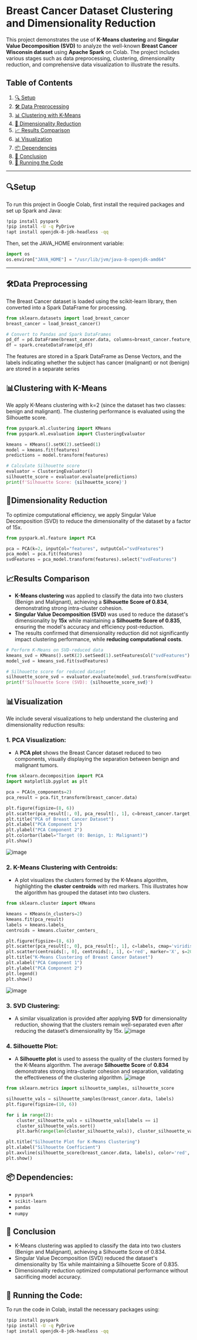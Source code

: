 # Breast Cancer Dataset Clustering and Dimensionality Reduction

This project demonstrates the use of **K-Means clustering** and **Singular Value Decomposition (SVD)** to analyze the well-known **Breast Cancer Wisconsin dataset** using **Apache Spark** on Colab. The project includes various stages such as data preprocessing, clustering, dimensionality reduction, and comprehensive data visualization to illustrate the results.

## Table of Contents
1. [🔍 Setup](#setup)
2. [🛠️ Data Preprocessing](#data-preprocessing)
3. [📊 Clustering with K-Means](#clustering-with-k-means)
4. [🔽 Dimensionality Reduction](#dimensionality-reduction)
5. [📈 Results Comparison](#results-comparison)
6. [📊 Visualization](#visualization)
7. [📦 Dependencies](#dependencies)
8. [🎯 Conclusion](#conclusion)
9. [🚀 Running the Code](#running-the-code)

---

## 🔍Setup

To run this project in Google Colab, first install the required packages and set up Spark and Java:

```bash
!pip install pyspark
!pip install -U -q PyDrive
!apt install openjdk-8-jdk-headless -qq
```
Then, set the JAVA_HOME environment variable:

```python
import os
os.environ["JAVA_HOME"] = "/usr/lib/jvm/java-8-openjdk-amd64"
```

---

## 🛠️Data Preprocessing

The Breast Cancer dataset is loaded using the scikit-learn library, then converted into a Spark DataFrame for processing.

```python
from sklearn.datasets import load_breast_cancer
breast_cancer = load_breast_cancer()

# Convert to Pandas and Spark DataFrames
pd_df = pd.DataFrame(breast_cancer.data, columns=breast_cancer.feature_names)
df = spark.createDataFrame(pd_df)
```
The features are stored in a Spark DataFrame as Dense Vectors, and the labels indicating whether the subject has cancer (malignant) or not (benign) are stored in a separate series

## 📊Clustering with K-Means
We apply K-Means clustering with k=2 (since the dataset has two classes: benign and malignant). The clustering performance is evaluated using the Silhouette score.

```python
from pyspark.ml.clustering import KMeans
from pyspark.ml.evaluation import ClusteringEvaluator

kmeans = KMeans().setK(2).setSeed(1)
model = kmeans.fit(features)
predictions = model.transform(features)

# Calculate Silhouette score
evaluator = ClusteringEvaluator()
silhouette_score = evaluator.evaluate(predictions)
print(f'Silhouette Score: {silhouette_score}')
```
## 🔽Dimensionality Reduction
To optimize computational efficiency, we apply Singular Value Decomposition (SVD) to reduce the dimensionality of the dataset by a factor of 15x.

```python
from pyspark.ml.feature import PCA

pca = PCA(k=2, inputCol="features", outputCol="svdFeatures")
pca_model = pca.fit(features)
svdFeatures = pca_model.transform(features).select("svdFeatures")
```

## 📈Results Comparison
- **K-Means clustering** was applied to classify the data into two clusters (Benign and Malignant), achieving a **Silhouette Score of 0.834**, demonstrating strong intra-cluster cohesion.
- **Singular Value Decomposition (SVD)** was used to reduce the dataset's dimensionality by **15x** while maintaining a **Silhouette Score of 0.835**, ensuring the model's accuracy and efficiency post-reduction.
- The results confirmed that dimensionality reduction did not significantly impact clustering performance, while **reducing computational costs**.

```python
# Perform K-Means on SVD-reduced data
kmeans_svd = KMeans().setK(2).setSeed(1).setFeaturesCol("svdFeatures")
model_svd = kmeans_svd.fit(svdFeatures)

# Silhouette score for reduced dataset
silhouette_score_svd = evaluator.evaluate(model_svd.transform(svdFeatures))
print(f'Silhouette Score (SVD): {silhouette_score_svd}')
```

## 📊Visualization
We include several visualizations to help understand the clustering and dimensionality reduction results:

### 1. PCA Visualization:
- A **PCA plot** shows the Breast Cancer dataset reduced to two components, visually displaying the separation between benign and malignant tumors.
```python
from sklearn.decomposition import PCA
import matplotlib.pyplot as plt

pca = PCA(n_components=2)
pca_result = pca.fit_transform(breast_cancer.data)

plt.figure(figsize=(8, 6))
plt.scatter(pca_result[:, 0], pca_result[:, 1], c=breast_cancer.target, cmap='viridis', s=50)
plt.title("PCA of Breast Cancer Dataset")
plt.xlabel("PCA Component 1")
plt.ylabel("PCA Component 2")
plt.colorbar(label="Target (0: Benign, 1: Malignant)")
plt.show()
```

![image](https://github.com/user-attachments/assets/78fecff0-03ae-4814-ad32-b60b5e7865a6)

### 2. K-Means Clustering with Centroids:
- A plot visualizes the clusters formed by the K-Means algorithm, highlighting the **cluster centroids** with red markers. This illustrates how the algorithm has grouped the dataset into two clusters.
```python
from sklearn.cluster import KMeans

kmeans = KMeans(n_clusters=2)
kmeans.fit(pca_result)
labels = kmeans.labels_
centroids = kmeans.cluster_centers_

plt.figure(figsize=(8, 6))
plt.scatter(pca_result[:, 0], pca_result[:, 1], c=labels, cmap='viridis', s=50)
plt.scatter(centroids[:, 0], centroids[:, 1], c='red', marker='X', s=200, label='Centroids')
plt.title("K-Means Clustering of Breast Cancer Dataset")
plt.xlabel("PCA Component 1")
plt.ylabel("PCA Component 2")
plt.legend()
plt.show()
```

![image](https://github.com/user-attachments/assets/b3351ee2-78af-41a0-b166-548bb48e9cca)

### 3. SVD Clustering:
- A similar visualization is provided after applying **SVD** for dimensionality reduction, showing that the clusters remain well-separated even after reducing the dataset’s dimensionality by 15x.
![image](https://github.com/user-attachments/assets/37dad0b7-a9d5-4b37-95d8-9482099e31a9)

### 4. Silhouette Plot:
- A **Silhouette plot** is used to assess the quality of the clusters formed by the K-Means algorithm. The average **Silhouette Score** of **0.834** demonstrates strong intra-cluster cohesion and separation, validating the effectiveness of the clustering algorithm.
![image](https://github.com/user-attachments/assets/7ca5f5c4-7f62-4095-b2bc-840c53b7a18f)

```python
from sklearn.metrics import silhouette_samples, silhouette_score

silhouette_vals = silhouette_samples(breast_cancer.data, labels)
plt.figure(figsize=(10, 6))

for i in range(2):
    cluster_silhouette_vals = silhouette_vals[labels == i]
    cluster_silhouette_vals.sort()
    plt.barh(range(len(cluster_silhouette_vals)), cluster_silhouette_vals, height=1.0)

plt.title("Silhouette Plot for K-Means Clustering")
plt.xlabel("Silhouette Coefficient")
plt.axvline(silhouette_score(breast_cancer.data, labels), color='red', linestyle='--')
plt.show()
```

## 📦 Dependencies:
- `pyspark`
- `scikit-learn`
- `pandas`
- `numpy`

## 🎯 Conclusion
- K-Means clustering was applied to classify the data into two clusters (Benign and Malignant), achieving a Silhouette Score of 0.834.
- Singular Value Decomposition (SVD) reduced the dataset's dimensionality by 15x while maintaining a Silhouette Score of 0.835.
- Dimensionality reduction optimized computational performance without sacrificing model accuracy.

## 🚀 Running the Code:
To run the code in Colab, install the necessary packages using:
```bash
!pip install pyspark
!pip install -U -q PyDrive
!apt install openjdk-8-jdk-headless -qq

